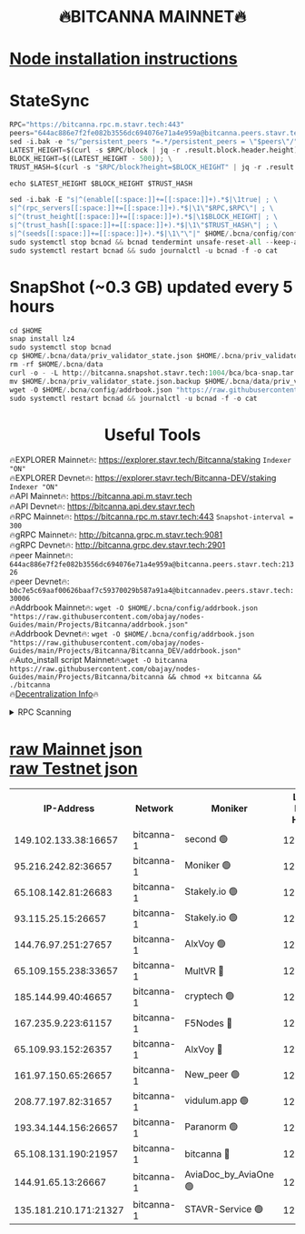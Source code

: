 <h1 align="center"> 🔥BITCANNA MAINNET🔥</h1>


[Node installation instructions](https://github.com/obajay/nodes-Guides/tree/main/Projects/Bitcanna)
=

# StateSync
```python
RPC="https://bitcanna.rpc.m.stavr.tech:443"
peers="644ac886e7f2fe082b3556dc694076e71a4e959a@bitcanna.peers.stavr.tech:21326"
sed -i.bak -e "s/^persistent_peers *=.*/persistent_peers = \"$peers\"/" $HOME/.bcna/config/config.toml
LATEST_HEIGHT=$(curl -s $RPC/block | jq -r .result.block.header.height); \
BLOCK_HEIGHT=$((LATEST_HEIGHT - 500)); \
TRUST_HASH=$(curl -s "$RPC/block?height=$BLOCK_HEIGHT" | jq -r .result.block_id.hash)

echo $LATEST_HEIGHT $BLOCK_HEIGHT $TRUST_HASH

sed -i.bak -E "s|^(enable[[:space:]]+=[[:space:]]+).*$|\1true| ; \
s|^(rpc_servers[[:space:]]+=[[:space:]]+).*$|\1\"$RPC,$RPC\"| ; \
s|^(trust_height[[:space:]]+=[[:space:]]+).*$|\1$BLOCK_HEIGHT| ; \
s|^(trust_hash[[:space:]]+=[[:space:]]+).*$|\1\"$TRUST_HASH\"| ; \
s|^(seeds[[:space:]]+=[[:space:]]+).*$|\1\"\"|" $HOME/.bcna/config/config.toml
sudo systemctl stop bcnad && bcnad tendermint unsafe-reset-all --keep-addr-book
sudo systemctl restart bcnad && sudo journalctl -u bcnad -f -o cat
```
# SnapShot (~0.3 GB) updated every 5 hours
```python
cd $HOME
snap install lz4
sudo systemctl stop bcnad
cp $HOME/.bcna/data/priv_validator_state.json $HOME/.bcna/priv_validator_state.json.backup
rm -rf $HOME/.bcna/data
curl -o - -L http://bitcanna.snapshot.stavr.tech:1004/bca/bca-snap.tar.lz4 | lz4 -c -d - | tar -x -C $HOME/.bcna --strip-components 2
mv $HOME/.bcna/priv_validator_state.json.backup $HOME/.bcna/data/priv_validator_state.json
wget -O $HOME/.bcna/config/addrbook.json "https://raw.githubusercontent.com/obajay/nodes-Guides/main/Projects/Bitcanna/addrbook.json"
sudo systemctl restart bcnad && journalctl -u bcnad -f -o cat
```

 <h1 align="center"> Useful Tools</h1>

🔥EXPLORER Mainnet🔥:    https://explorer.stavr.tech/Bitcanna/staking          `Indexer "ON"` \
🔥EXPLORER Devnet🔥:     https://explorer.stavr.tech/Bitcanna-DEV/staking     `Indexer "ON"` \
🔥API Mainnet🔥:         https://bitcanna.api.m.stavr.tech \
🔥API Devnet🔥:          https://bitcanna.api.dev.stavr.tech \
🔥RPC Mainnet🔥:         https://bitcanna.rpc.m.stavr.tech:443         `Snapshot-interval = 300` \
🔥gRPC Mainnet🔥:        http://bitcanna.grpc.m.stavr.tech:9081 \
🔥gRPC Devnet🔥:         http://bitcanna.grpc.dev.stavr.tech:2901 \
🔥peer Mainnet🔥:        `644ac886e7f2fe082b3556dc694076e71a4e959a@bitcanna.peers.stavr.tech:21326` \
🔥peer Devnet🔥:         `b0c7e5c69aaf00626baaf7c59370029b587a91a4@bitcannadev.peers.stavr.tech:30006` \
🔥Addrbook Mainnet🔥:    ```wget -O $HOME/.bcna/config/addrbook.json "https://raw.githubusercontent.com/obajay/nodes-Guides/main/Projects/Bitcanna/addrbook.json"``` \
🔥Addrbook Devnet🔥:    ```wget -O $HOME/.bcna/config/addrbook.json "https://raw.githubusercontent.com/obajay/nodes-Guides/main/Projects/Bitcanna/Bitcanna_DEV/addrbook.json"``` \
🔥Auto_install script Mainnet🔥:```wget -O bitcanna https://raw.githubusercontent.com/obajay/nodes-Guides/main/Projects/Bitcanna/bitcanna && chmod +x bitcanna && ./bitcanna``` \
🔥[Decentralization Info](https://github.com/obajay/StateSync-snapshots/tree/main/Projects/Bitcanna/Decentralization)🔥


<details>
<summary>RPC Scanning</summary>

<h2 align="center"> We scan nodes in real time every 4 hours. And we provide the final result of RPC endpoints.
We cannot influence the operation of these nodes in any way. </h2>


```python
If Voting Power is higher than 0 --> then the Node is a validator of the network and may be subject to attack and be a potential threat to the chain.
```
```python
We marked such validators with a red symbol
```

</details>

[raw Mainnet json](https://rpc-check.bcam.stavr.tech/bcam/rpc-bcam-result.json) \
[raw Testnet json](https://github.com/obajay/StateSync-snapshots/tree/main/Projects/Bitcanna/Rpc-Check-Testnet)
=



<table><tr><th>IP-Address</th><th>Network</th><th>Moniker</th><th>Latest Block Height</th><th>Earliest Block Height</th><th>Catching Up</th><th>Tx Index</th><th>Voting Power</th><th>Scan Time</th></tr><tr><td>149.102.133.38:16657</td><td>bitcanna-1</td><td>second 🟢</td><td>12860913</td><td>1</td><td>False</td><td>on</td><td>0</td><td>2024-03-04T13:53:27.420562514UTC</td></tr><tr><td>95.216.242.82:36657</td><td>bitcanna-1</td><td>Moniker 🟢</td><td>12860902</td><td>5776907</td><td>False</td><td>on</td><td>0</td><td>2024-03-04T13:52:24.101164738UTC</td></tr><tr><td>65.108.142.81:26683</td><td>bitcanna-1</td><td>Stakely.io 🟢</td><td>12860906</td><td>6152001</td><td>False</td><td>on</td><td>0</td><td>2024-03-04T13:52:47.277369230UTC</td></tr><tr><td>93.115.25.15:26657</td><td>bitcanna-1</td><td>Stakely.io 🟢</td><td>12860905</td><td>6520001</td><td>False</td><td>on</td><td>0</td><td>2024-03-04T13:52:42.902696249UTC</td></tr><tr><td>144.76.97.251:27657</td><td>bitcanna-1</td><td>AlxVoy 🟢</td><td>12860911</td><td>8805201</td><td>False</td><td>on</td><td>0</td><td>2024-03-04T13:53:16.874670056UTC</td></tr><tr><td>65.109.155.238:33657</td><td>bitcanna-1</td><td>MultVR 🔴</td><td>12860907</td><td>9933415</td><td>False</td><td>on</td><td>353846</td><td>2024-03-04T13:52:54.893840700UTC</td></tr><tr><td>185.144.99.40:46657</td><td>bitcanna-1</td><td>cryptech 🟢</td><td>12860901</td><td>11528001</td><td>False</td><td>on</td><td>0</td><td>2024-03-04T13:52:19.660907257UTC</td></tr><tr><td>167.235.9.223:61157</td><td>bitcanna-1</td><td>F5Nodes 🔴</td><td>12860908</td><td>12084001</td><td>False</td><td>on</td><td>570</td><td>2024-03-04T13:52:57.190739856UTC</td></tr><tr><td>65.109.93.152:26357</td><td>bitcanna-1</td><td>AlxVoy 🔴</td><td>12860913</td><td>12109301</td><td>False</td><td>on</td><td>1391814</td><td>2024-03-04T13:53:27.970251420UTC</td></tr><tr><td>161.97.150.65:26657</td><td>bitcanna-1</td><td>New_peer 🟢</td><td>12860906</td><td>12254001</td><td>False</td><td>on</td><td>0</td><td>2024-03-04T13:52:47.585683224UTC</td></tr><tr><td>208.77.197.82:31657</td><td>bitcanna-1</td><td>vidulum.app 🟢</td><td>12860907</td><td>12386934</td><td>False</td><td>on</td><td>0</td><td>2024-03-04T13:52:50.380222082UTC</td></tr><tr><td>193.34.144.156:26657</td><td>bitcanna-1</td><td>Paranorm 🟢</td><td>12860909</td><td>12697701</td><td>False</td><td>on</td><td>0</td><td>2024-03-04T13:53:03.850240854UTC</td></tr><tr><td>65.108.131.190:21957</td><td>bitcanna-1</td><td>bitcanna 🔴</td><td>12860909</td><td>12760909</td><td>False</td><td>on</td><td>419510</td><td>2024-03-04T13:53:01.556412855UTC</td></tr><tr><td>144.91.65.13:26667</td><td>bitcanna-1</td><td>AviaDoc_by_AviaOne 🟢</td><td>12860910</td><td>12851801</td><td>False</td><td>on</td><td>0</td><td>2024-03-04T13:53:12.279304580UTC</td></tr><tr><td>135.181.210.171:21327</td><td>bitcanna-1</td><td>STAVR-Service 🟢</td><td>12860911</td><td>12859001</td><td>False</td><td>on</td><td>0</td><td>2024-03-04T13:53:16.645924558UTC</td></tr></table>
